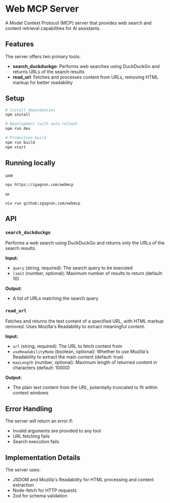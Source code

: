 # Web MCP Server

A Model Context Protocol (MCP) server that provides web search and content retrieval capabilities for AI assistants.

## Features

The server offers two primary tools:

- **search_duckduckgo**: Performs web searches using DuckDuckGo and returns URLs of the search results
- **read_url**: Fetches and processes content from URLs, removing HTML markup for better readability

## Setup

```bash
# Install dependencies
npm install

# Development (with auto-reload)
npm run dev

# Production build
npm run build
npm start
```

## Running locally

use 

`npx https://zgagnon.com/webmcp`

or

`nix run github:zgagnon.com/webmcp`


## API

### `search_duckduckgo`

Performs a web search using DuckDuckGo and returns only the URLs of the search results.

**Input:**
- `query` (string, required): The search query to be executed
- `limit` (number, optional): Maximum number of results to return (default: 10)

**Output:**
- A list of URLs matching the search query

### `read_url`

Fetches and returns the text content of a specified URL, with HTML markup removed. Uses Mozilla's Readability to extract meaningful content.

**Input:**
- `url` (string, required): The URL to fetch content from
- `useReadabilityMode` (boolean, optional): Whether to use Mozilla's Readability to extract the main content (default: true)
- `maxLength` (number, optional): Maximum length of returned content in characters (default: 10000)

**Output:**
- The plain text content from the URL, potentially truncated to fit within context windows

## Error Handling

The server will return an error if:
- Invalid arguments are provided to any tool
- URL fetching fails
- Search execution fails

## Implementation Details

The server uses:
- JSDOM and Mozilla's Readability for HTML processing and content extraction
- Node-fetch for HTTP requests
- Zod for schema validation
